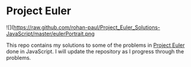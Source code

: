 Project Euler
=============

![](https://raw.github.com/rohan-paul/Project_Euler_Solutions-JavaScript/master/eulerPortrait.png

This repo contains my solutions to some of the problems in [Project Euler](https://projecteuler.net/) done in JavaScript. I will update the repository as I progress through the problems.
